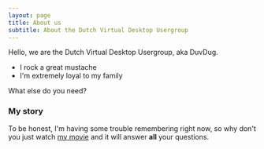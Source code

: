 ```yaml
---
layout: page
title: About us
subtitle: About the Dutch Virtual Desktop Usergroup
---
```

Hello, we are the Dutch Virtual Desktop Usergroup, aka DuvDug. 

- I rock a great mustache
- I'm extremely loyal to my family

What else do you need?

### My story

To be honest, I'm having some trouble remembering right now, so why don't you just watch [my movie](https://en.wikipedia.org/wiki/The_Princess_Bride_%28film%29) and it will answer **all** your questions.

